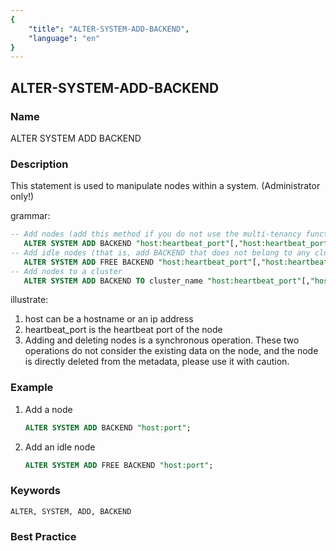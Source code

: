 ```yaml
---
{
    "title": "ALTER-SYSTEM-ADD-BACKEND",
    "language": "en"
}
---
```


<!--
Licensed to the Apache Software Foundation (ASF) under one
or more contributor license agreements.  See the NOTICE file
distributed with this work for additional information
regarding copyright ownership.  The ASF licenses this file
to you under the Apache License, Version 2.0 (the
"License"); you may not use this file except in compliance
with the License.  You may obtain a copy of the License at

  http://www.apache.org/licenses/LICENSE-2.0

Unless required by applicable law or agreed to in writing,
software distributed under the License is distributed on an
"AS IS" BASIS, WITHOUT WARRANTIES OR CONDITIONS OF ANY
KIND, either express or implied.  See the License for the
specific language governing permissions and limitations
under the License.
-->

## ALTER-SYSTEM-ADD-BACKEND

### Name

ALTER SYSTEM ADD BACKEND

### Description

This statement is used to manipulate nodes within a system. (Administrator only!)

grammar:

```sql
-- Add nodes (add this method if you do not use the multi-tenancy function)
   ALTER SYSTEM ADD BACKEND "host:heartbeat_port"[,"host:heartbeat_port"...];
-- Add idle nodes (that is, add BACKEND that does not belong to any cluster)
   ALTER SYSTEM ADD FREE BACKEND "host:heartbeat_port"[,"host:heartbeat_port"...];
-- Add nodes to a cluster
   ALTER SYSTEM ADD BACKEND TO cluster_name "host:heartbeat_port"[,"host:heartbeat_port"...];
````

 illustrate:

1. host can be a hostname or an ip address
2. heartbeat_port is the heartbeat port of the node
3. Adding and deleting nodes is a synchronous operation. These two operations do not consider the existing data on the node, and the node is directly deleted from the metadata, please use it with caution.

### Example

 1. Add a node

    ```sql
    ALTER SYSTEM ADD BACKEND "host:port";
    ````

 1. Add an idle node

    ```sql
    ALTER SYSTEM ADD FREE BACKEND "host:port";
    ````

### Keywords

    ALTER, SYSTEM, ADD, BACKEND

### Best Practice

